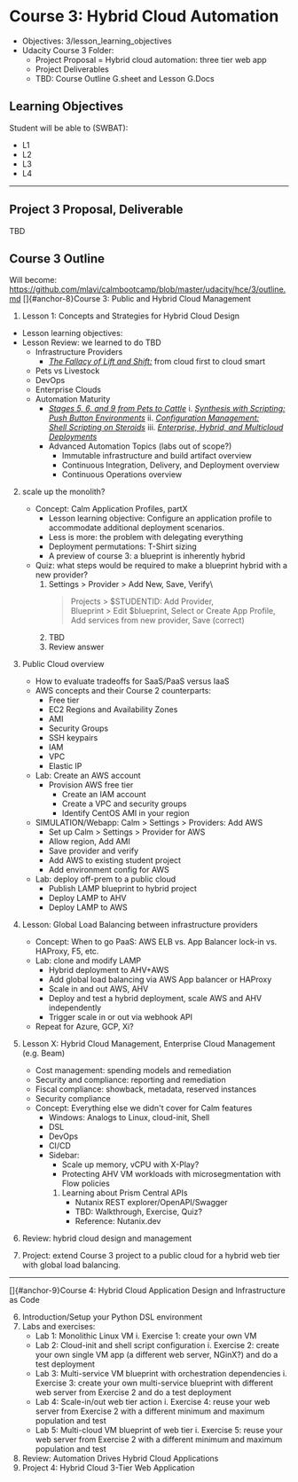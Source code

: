 # Course 3: Hybrid Cloud Automation

- Objectives: 3/lesson_learning_objectives
- Udacity Course 3 Folder:
  - Project Proposal = Hybrid cloud automation: three tier web app
  - Project Deliverables
  - TBD: Course Outline G.sheet and Lesson G.Docs

## Learning Objectives

Student will be able to (SWBAT):

- L1
- L2
- L3
- L4

---
## Project 3 Proposal, Deliverable
TBD

## Course 3 Outline
Will become: https://github.com/mlavi/calmbootcamp/blob/master/udacity/hce/3/outline.md
[]{#anchor-8}Course 3: Public and Hybrid Cloud Management

1.  Lesson 1: Concepts and Strategies for Hybrid Cloud Design
  - Lesson learning objectives:
  - Lesson Review: we learned to do TBD
    - Infrastructure Providers
      - [*The Fallacy of Lift and Shift:*](https://docs.google.com/document/d/1OzRYOZqcr_gp3fxseBEwBsCOXe9lWUADAnZ-NRBDPuM/edit?pli=1#heading=h.wnz1xm87cwau) from cloud first to cloud smart
    - Pets vs Livestock
    - DevOps
    - Enterprise Clouds
    - Automation Maturity
      - [*Stages 5, 6, and 9 from Pets to Cattle*](https://docs.google.com/document/d/1OzRYOZqcr_gp3fxseBEwBsCOXe9lWUADAnZ-NRBDPuM/edit?pli=1#heading=h.yu6iubxzh9kf)
        i.  [*Synthesis with Scripting:\
            Push Button Environments*](https://docs.google.com/document/d/1OzRYOZqcr_gp3fxseBEwBsCOXe9lWUADAnZ-NRBDPuM/edit?pli=1#heading=h.yu6iubxzh9kf)
        ii. [*Configuration Management:\
            Shell Scripting on Steroids*](https://docs.google.com/document/d/1OzRYOZqcr_gp3fxseBEwBsCOXe9lWUADAnZ-NRBDPuM/edit?pli=1#heading=h.qugvf7s44yrd)
        iii. [*Enterprise, Hybrid, and Multicloud Deployments*](https://docs.google.com/document/d/1OzRYOZqcr_gp3fxseBEwBsCOXe9lWUADAnZ-NRBDPuM/edit?pli=1#heading=h.b2spuugwnuy2)
      - Advanced Automation Topics (labs out of scope?)
        -   Immutable infrastructure and build artifact overview
        -   Continuous Integration, Delivery, and Deployment overview
        -   Continuous Operations overview

2.  scale up the monolith?
    - Concept: Calm Application Profiles, partX
      - Lesson learning objective: Configure an application profile to accommodate additional deployment scenarios.
      - Less is more: the problem with delegating everything
      - Deployment permutations: T-Shirt sizing
      - A preview of course 3: a blueprint is inherently hybrid
    - Quiz: what steps would be required to make a blueprint hybrid with a new provider?
      1.  Settings \> Provider \> Add New, Save, Verify\
          > Projects \> \$STUDENTID: Add Provider,\
          > Blueprint \> Edit \$blueprint, Select or Create App Profile, Add services from new provider, Save (correct)
      2.  TBD
      3.  Review answer

3.  Public Cloud overview
    - How to evaluate tradeoffs for SaaS/PaaS versus IaaS
    - AWS concepts and their Course 2 counterparts:
        -   Free tier
        -   EC2 Regions and Availability Zones
        -   AMI
        -   Security Groups
        - SSH keypairs
        -   IAM
        -   VPC
        -   Elastic IP
    - Lab: Create an AWS account
      - Provision AWS free tier
        - Create an IAM account
        - Create a VPC and security groups
        - Identify CentOS AMI in your region
    - SIMULATION/Webapp: Calm > Settings > Providers: Add AWS
        - Set up Calm \> Settings \> Provider for AWS
        - Allow region, Add AMI
        - Save provider and verify
        - Add AWS to existing student project
        - Add environment config for AWS
    - Lab: deploy off-prem to a public cloud
        -   Publish LAMP blueprint to hybrid project
        -   Deploy LAMP to AHV
        -   Deploy LAMP to AWS

4. Lesson: Global Load Balancing between infrastructure providers
    - Concept: When to go PaaS: AWS ELB vs. App Balancer lock-in vs. HAProxy, F5, etc.
    - Lab: clone and modify LAMP
        -   Hybrid deployment to AHV+AWS
        -   Add global load balancing via AWS App balancer or HAProxy
        -   Scale in and out AWS, AHV
        -   Deploy and test a hybrid deployment, scale AWS and AHV independently
        -   Trigger scale in or out via webhook API
    -   Repeat for Azure, GCP, Xi?

5. Lesson X: Hybrid Cloud Management, Enterprise Cloud Management (e.g. Beam)
    -   Cost management: spending models and remediation
    -   Security and compliance: reporting and remediation
    -   Fiscal compliance: showback, metadata, reserved instances
    -   Security compliance
    - Concept: Everything else we didn't cover for Calm features
      - Windows: Analogs to Linux, cloud-init, Shell
      - DSL
      - DevOps
      - CI/CD
      -   Sidebar:
          -   Scale up memory, vCPU with X-Play?
          -   Protecting AHV VM workloads with microsegmentation with Flow policies
          1.  Learning about Prism Central APIs
              - Nutanix REST explorer/OpenAPI/Swagger
              - TBD: Walkthrough, Exercise, Quiz?
              - Reference: Nutanix.dev

6. Review: hybrid cloud design and management
7. Project: extend Course 3 project to a public cloud for a hybrid web tier with global load balancing.
---
[]{#anchor-9}Course 4: Hybrid Cloud Application Design and Infrastructure as Code

6.  Introduction/Setup your Python DSL environment
7.  Labs and exercises:
    -   Lab 1: Monolithic Linux VM
        i.  Exercise 1: create your own VM
    -   Lab 2: Cloud-init and shell script configuration
        i.  Exercise 2: create your own single VM app (a different web server, NGinX?) and do a test deployment
    -   Lab 3: Multi-service VM blueprint with orchestration dependencies
        i.  Exercise 3: create your own multi-service blueprint with different web server from Exercise 2 and do a test deployment
    -   Lab 4: Scale-in/out web tier action
        i.  Exercise 4: reuse your web server from Exercise 2 with a different minimum and maximum population and test
    -   Lab 5: Multi-cloud VM blueprint of web tier
        i.  Exercise 5: reuse your web server from Exercise 2 with a different minimum and maximum population and test
8.  Review: Automation Drives Hybrid Cloud Applications
9.  Project 4: Hybrid Cloud 3-Tier Web Application
